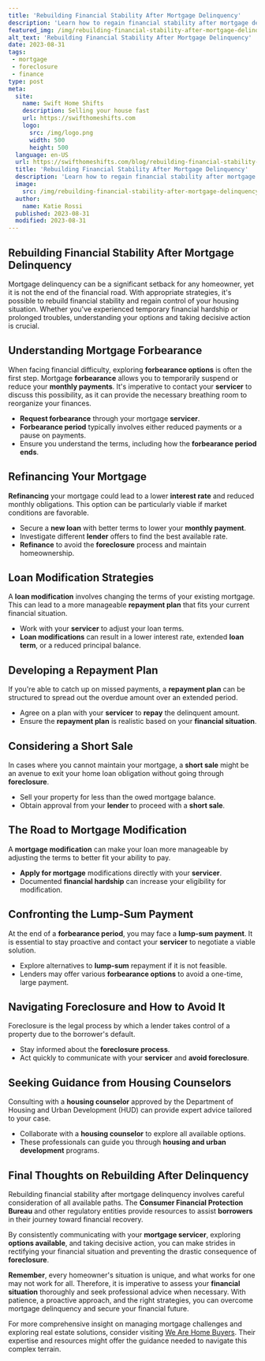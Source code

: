 ```yaml
---
title: 'Rebuilding Financial Stability After Mortgage Delinquency'
description: 'Learn how to regain financial stability after mortgage delinquency. Discover practical tips and strategies to rebuild your finances and secure a brighter future.'
featured_img: /img/rebuilding-financial-stability-after-mortgage-delinquency.webp
alt_text: 'Rebuilding Financial Stability After Mortgage Delinquency'
date: 2023-08-31
tags:
 - mortgage
 - foreclosure
 - finance
type: post
meta:
  site:
    name: Swift Home Shifts
    description: Selling your house fast
    url: https://swifthomeshifts.com
    logo:
      src: /img/logo.png
      width: 500
      height: 500
  language: en-US
  url: https://swifthomeshifts.com/blog/rebuilding-financial-stability-after-mortgage-delinquency
  title: 'Rebuilding Financial Stability After Mortgage Delinquency'
  description: 'Learn how to regain financial stability after mortgage delinquency. Discover practical tips and strategies to rebuild your finances and secure a brighter future.'
  image:
    src: /img/rebuilding-financial-stability-after-mortgage-delinquency.webp
  author:
    name: Katie Rossi
  published: 2023-08-31
  modified: 2023-08-31
---
```



## Rebuilding Financial Stability After Mortgage Delinquency

Mortgage delinquency can be a significant setback for any homeowner, yet it is not the end of the financial road. With appropriate strategies, it's possible to rebuild financial stability and regain control of your housing situation. Whether you've experienced temporary financial hardship or prolonged troubles, understanding your options and taking decisive action is crucial.

## Understanding Mortgage Forbearance

When facing financial difficulty, exploring **forbearance options** is often the first step. Mortgage **forbearance** allows you to temporarily suspend or reduce your **monthly payments**. It's imperative to contact your **servicer** to discuss this possibility, as it can provide the necessary breathing room to reorganize your finances.
  - **Request forbearance** through your mortgage **servicer**.
  - **Forbearance period** typically involves either reduced payments or a pause on payments.
  - Ensure you understand the terms, including how the **forbearance period ends**.

## Refinancing Your Mortgage

**Refinancing** your mortgage could lead to a lower **interest rate** and reduced monthly obligations. This option can be particularly viable if market conditions are favorable.
  - Secure a **new loan** with better terms to lower your **monthly payment**.
  - Investigate different **lender** offers to find the best available rate.
  - **Refinance** to avoid the **foreclosure** process and maintain homeownership.

## Loan Modification Strategies

A **loan modification** involves changing the terms of your existing mortgage. This can lead to a more manageable **repayment plan** that fits your current financial situation.
  - Work with your **servicer** to adjust your loan terms.
  - **Loan modifications** can result in a lower interest rate, extended **loan term**, or a reduced principal balance.

## Developing a Repayment Plan

If you're able to catch up on missed payments, a **repayment plan** can be structured to spread out the overdue amount over an extended period.
  - Agree on a plan with your **servicer** to **repay** the delinquent amount.
  - Ensure the **repayment plan** is realistic based on your **financial situation**.

## Considering a Short Sale

In cases where you cannot maintain your mortgage, a **short sale** might be an avenue to exit your home loan obligation without going through **foreclosure**.
  - Sell your property for less than the owed mortgage balance.
  - Obtain approval from your **lender** to proceed with a **short sale**.

## The Road to Mortgage Modification

A **mortgage modification** can make your loan more manageable by adjusting the terms to better fit your ability to pay.
  - **Apply for mortgage** modifications directly with your **servicer**.
  - Documented **financial hardship** can increase your eligibility for modification.

## Confronting the Lump-Sum Payment

At the end of a **forbearance period**, you may face a **lump-sum payment**. It is essential to stay proactive and contact your **servicer** to negotiate a viable solution.
  - Explore alternatives to **lump-sum** repayment if it is not feasible.
  - Lenders may offer various **forbearance options** to avoid a one-time, large payment.

## Navigating Foreclosure and How to Avoid It

Foreclosure is the legal process by which a lender takes control of a property due to the borrower's default.
  - Stay informed about the **foreclosure process**.
  - Act quickly to communicate with your **servicer** and **avoid foreclosure**.

## Seeking Guidance from Housing Counselors

Consulting with a **housing counselor** approved by the Department of Housing and Urban Development (HUD) can provide expert advice tailored to your case.
  - Collaborate with a **housing counselor** to explore all available options.
  - These professionals can guide you through **housing and urban development** programs.

## Final Thoughts on Rebuilding After Delinquency

Rebuilding financial stability after mortgage delinquency involves careful consideration of all available paths. The **Consumer Financial Protection Bureau** and other regulatory entities provide resources to assist **borrowers** in their journey toward financial recovery. 

By consistently communicating with your **mortgage servicer**, exploring **options available**, and taking decisive action, you can make strides in rectifying your financial situation and preventing the drastic consequence of **foreclosure**.

**Remember**, every homeowner's situation is unique, and what works for one may not work for all. Therefore, it is imperative to assess your **financial situation** thoroughly and seek professional advice when necessary. With patience, a proactive approach, and the right strategies, you can overcome mortgage delinquency and secure your financial future.

For more comprehensive insight on managing mortgage challenges and exploring real estate solutions, consider visiting [We Are Home Buyers](https://www.wearehomebuyers.com/). Their expertise and resources might offer the guidance needed to navigate this complex terrain.